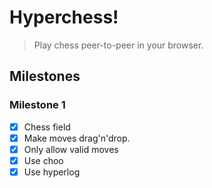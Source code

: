 # Hyperchess!

> Play chess peer-to-peer in your browser.

## Milestones

### Milestone 1

- [x] Chess field
- [x] Make moves drag'n'drop.
- [x] Only allow valid moves
- [x] Use choo
- [x] Use hyperlog
